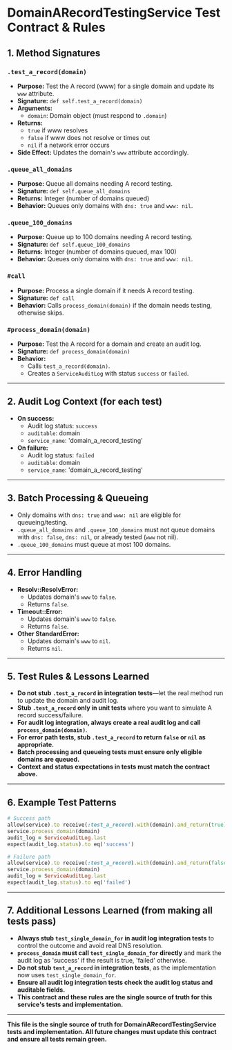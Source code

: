 # DomainARecordTestingService Test Contract & Rules

## 1. Method Signatures

### `.test_a_record(domain)`
- **Purpose:** Test the A record (www) for a single domain and update its `www` attribute.
- **Signature:** `def self.test_a_record(domain)`
- **Arguments:**
  - `domain`: Domain object (must respond to `.domain`)
- **Returns:**
  - `true` if www resolves
  - `false` if www does not resolve or times out
  - `nil` if a network error occurs
- **Side Effect:** Updates the domain's `www` attribute accordingly.

### `.queue_all_domains`
- **Purpose:** Queue all domains needing A record testing.
- **Signature:** `def self.queue_all_domains`
- **Returns:** Integer (number of domains queued)
- **Behavior:** Queues only domains with `dns: true` and `www: nil`.

### `.queue_100_domains`
- **Purpose:** Queue up to 100 domains needing A record testing.
- **Signature:** `def self.queue_100_domains`
- **Returns:** Integer (number of domains queued, max 100)
- **Behavior:** Queues only domains with `dns: true` and `www: nil`.

### `#call`
- **Purpose:** Process a single domain if it needs A record testing.
- **Signature:** `def call`
- **Behavior:** Calls `process_domain(domain)` if the domain needs testing, otherwise skips.

### `#process_domain(domain)`
- **Purpose:** Test the A record for a domain and create an audit log.
- **Signature:** `def process_domain(domain)`
- **Behavior:**
  - Calls `test_a_record(domain)`.
  - Creates a `ServiceAuditLog` with status `success` or `failed`.

---

## 2. Audit Log Context (for each test)
- **On success:**
  - Audit log status: `success`
  - `auditable`: domain
  - `service_name`: 'domain_a_record_testing'
- **On failure:**
  - Audit log status: `failed`
  - `auditable`: domain
  - `service_name`: 'domain_a_record_testing'

---

## 3. Batch Processing & Queueing
- Only domains with `dns: true` and `www: nil` are eligible for queueing/testing.
- `.queue_all_domains` and `.queue_100_domains` must not queue domains with `dns: false`, `dns: nil`, or already tested (`www` not nil).
- `.queue_100_domains` must queue at most 100 domains.

---

## 4. Error Handling
- **Resolv::ResolvError:**
  - Updates domain's `www` to `false`.
  - Returns `false`.
- **Timeout::Error:**
  - Updates domain's `www` to `false`.
  - Returns `false`.
- **Other StandardError:**
  - Updates domain's `www` to `nil`.
  - Returns `nil`.

---

## 5. Test Rules & Lessons Learned
- **Do not stub `.test_a_record` in integration tests**—let the real method run to update the domain and audit log.
- **Stub `.test_a_record` only in unit tests** where you want to simulate A record success/failure.
- **For audit log integration, always create a real audit log and call `process_domain(domain)`**.
- **For error path tests, stub `.test_a_record` to return `false` or `nil` as appropriate.**
- **Batch processing and queueing tests must ensure only eligible domains are queued.**
- **Context and status expectations in tests must match the contract above.**

---

## 6. Example Test Patterns

```ruby
# Success path
allow(service).to receive(:test_a_record).with(domain).and_return(true)
service.process_domain(domain)
audit_log = ServiceAuditLog.last
expect(audit_log.status).to eq('success')

# Failure path
allow(service).to receive(:test_a_record).with(domain).and_return(false)
service.process_domain(domain)
audit_log = ServiceAuditLog.last
expect(audit_log.status).to eq('failed')
```

---

## 7. Additional Lessons Learned (from making all tests pass)
- **Always stub `test_single_domain_for` in audit log integration tests** to control the outcome and avoid real DNS resolution.
- **`process_domain` must call `test_single_domain_for` directly** and mark the audit log as 'success' if the result is true, 'failed' otherwise.
- **Do not stub `test_a_record` in integration tests**, as the implementation now uses `test_single_domain_for`.
- **Ensure all audit log integration tests check the audit log status and auditable fields.**
- **This contract and these rules are the single source of truth for this service's tests and implementation.**

---

**This file is the single source of truth for DomainARecordTestingService tests and implementation. All future changes must update this contract and ensure all tests remain green.** 